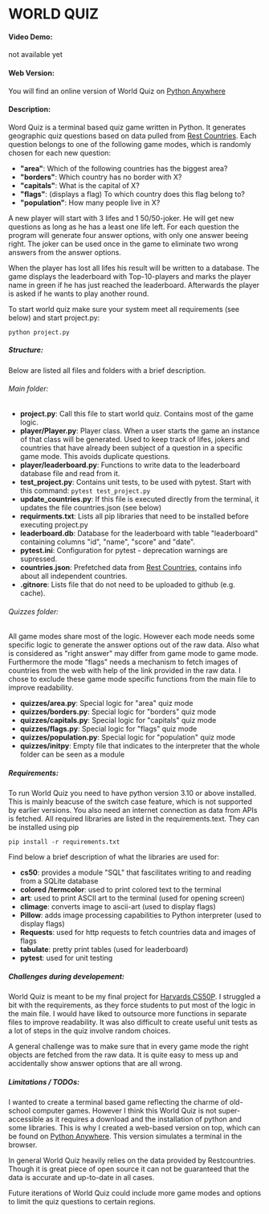 # WORLD QUIZ

#### Video Demo:

not available yet
<URL HERE>

#### Web Version:

You will find an online version of World Quiz on [Python Anywhere](kluengels.pythonanywhere.com)

#### Description:

Word Quiz is a terminal based quiz game written in Python. It generates geographic quiz questions based on data pulled from [Rest Countries](https://restcountries.com/). Each question belongs to one of the following game modes, which is randomly chosen for each new question:

- **"area"**: Which of the following countries has the biggest area?
- **"borders"**: Which country has no border with X?
- **"capitals"**: What is the capital of X?
- **"flags"**: (displays a flag) To which country does this flag belong to?
- **"population"**: How many people live in X?

A new player will start with 3 lifes and 1 50/50-joker. He will get new questions as long as he has a least one life left. For each question the program will generate four answer options, with only one answer beeing right. The joker can be used once in the game to eliminate two wrong answers from the answer options.

When the player has lost all lifes his result will be written to a database. The game displays the leaderboard with Top-10-players and marks the player name in green if he has just reached the leaderboard. Afterwards the player is asked if he wants to play another round.

To start world quiz make sure your system meet all requirements (see below) and start project.py:

    python project.py

##### Structure:

Below are listed all files and folders with a brief description.

###### Main folder:

- **project.py**: Call this file to start world quiz. Contains most of the game logic.
- **player/Player.py**: Player class. When a user starts the game an instance of that class will be generated. Used to keep track of lifes, jokers and countries that have already been subject of a question in a specific game mode. This avoids duplicate questions.
- **player/leaderboard.py**: Functions to write data to the leaderboard database file and read from it.
- **test_project.py**: Contains unit tests, to be used with pytest. Start with this command: `pytest test_project.py`
- **update_countries.py**: If this file is executed directly from the terminal, it updates the file countries.json (see below)
- **requirments.txt**: Lists all pip libraries that need to be installed before executing project.py
- **leaderboard.db**: Database for the leaderboard with table "leaderboard" containing columns "id", "name", "score" and "date".
- **pytest.ini**: Configuration for pytest - deprecation warnings are supressed.
- **countries.json**: Prefetched data from [Rest Countries](https://restcountries.com/), contains info about all independent countries.
- **.gitnore**: Lists file that do not need to be uploaded to github (e.g. cache).

###### Quizzes folder:

All game modes share most of the logic. However each mode needs some specific logic to generate the answer options out of the raw data. Also what is considered as "right answer" may differ from game mode to game mode. Furthermore the mode "flags" needs a mechanism to fetch images of countries from the web with help of the link provided in the raw data. I chose to exclude these game mode specific functions from the main file to improve readability.

- **quizzes/area.py**: Special logic for "area" quiz mode
- **quizzes/borders.py**: Special logic for "borders" quiz mode
- **quizzes/capitals.py**: Special logic for "capitals" quiz mode
- **quizzes/flags.py**: Special logic for "flags" quiz mode
- **quizzes/population.py**: Special logic for "population" quiz mode
- **quizzes/**init**py**: Empty file that indicates to the interpreter that the whole folder can be seen as a module

##### Requirements:

To run World Quiz you need to have python version 3.10 or above installed. This is mainly beacuse of the switch case feature, which is not supported by earlier versions. You also need an internet connection as data from APIs is fetched. All required libraries are listed in the requirements.text. They can be installed using pip

    pip install -r requirements.txt

Find below a brief description of what the libraries are used for:

- **cs50**: provides a module "SQL" that fascilitates writing to and reading from a SQLite database
- **colored /termcolor**: used to print colored text to the terminal
- **art**: used to print ASCII art to the terminal (used for opening screen)
- **climage**: converts image to ascii-art (used to display flags)
- **Pillow**: adds image processing capabilities to Python interpreter (used to display flags)
- **Requests**: used for http requests to fetch countries data and images of flags
- **tabulate**: pretty print tables (used for leaderboard)
- **pytest**: used for unit testing

##### Challenges during developement:

World Quiz is meant to be my final project for [Harvards CS50P](https://cs50.harvard.edu/python/2022/). I struggled a bit with the requirements, as they force students to put most of the logic in the main file. I would have liked to outsource more functions in separate files to improve readability. It was also difficult to create useful unit tests as a lot of steps in the quiz involve random choices.

A general challenge was to make sure that in every game mode the right objects are fetched from the raw data. It is quite easy to mess up and accidentally show answer options that are all wrong.

##### Limitations / TODOs:

I wanted to create a terminal based game reflecting the charme of old-school computer games. However I think this World Quiz is not super-accessible as it requires a download and the installation of python and some libraries. This is why I created a web-based version on top, which can be found on [Python Anywhere](kluengels.pythonanywhere.com). This version simulates a terminal in the browser.

In general World Quiz heavily relies on the data provided by Restcountries. Though it is great piece of open source it can not be guaranteed that the data is accurate and up-to-date in all cases.

Future iterations of World Quiz could include more game modes and options to limit the quiz questions to certain regions.
